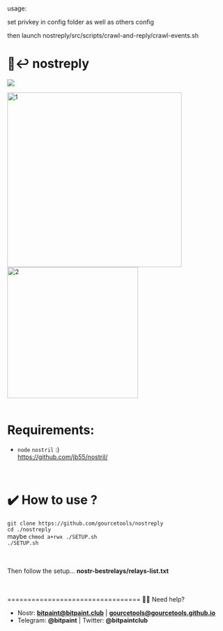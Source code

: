 

# 



usage:

set privkey in config folder as well as others config 

then launch
 nostreply/src/scripts/crawl-and-reply/crawl-events.sh



# <b> 🤖↩️ nostreply</b><br>
<img src="https://img.shields.io/badge/License-MIT-orange.svg"> <br>

<img src="https://user-images.githubusercontent.com/120996278/213885338-11342fba-aa46-46a4-8102-e4f6900b463d.png" alt="1" width="400px"><br>
<img src="https://user-images.githubusercontent.com/120996278/213885654-2dd935e1-deec-4a21-a7e4-0bb25fd29a96.png" alt="2" width="300px"> 
<br> <br>

# <b>Requirements:</b><br>
- `node` `nostril`  :)  <br> https://github.com/jb55/nostril/
<br>

# <b>✔️ How to use ?</b><br>
`git clone https://github.com/gourcetools/nostreply` <br>
` cd ./nostreply ` <br>
 maybe ` chmod a+rwx ./SETUP.sh ` <br>
` ./SETUP.sh ` <br>

<br>
<br>
Then follow the setup... <b>nostr-bestrelays/relays-list.txt</b><br>
<br>
<br>



=================================
🙋‍♂️ Need help? 
- Nostr: <b>bitpaint@bitpaint.club</b> | <b>gourcetools@gourcetools.github.io</b>
- Telegram: <b>@bitpaint</b> | Twitter: <b>@bitpaintclub<br></b>
